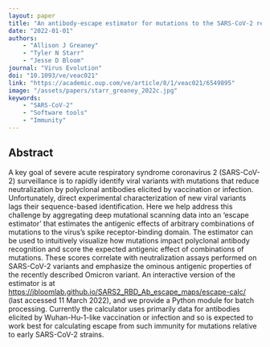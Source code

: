 ```yaml
---
layout: paper
title: "An antibody-escape estimator for mutations to the SARS-CoV-2 receptor-binding domain"
date: "2022-01-01"
authors: 
    - "Allison J Greaney"
    - "Tyler N Starr"
    - "Jesse D Bloom"
journal: "Virus Evolution"
doi: "10.1093/ve/veac021"
link: "https://academic.oup.com/ve/article/8/1/veac021/6549895"
image: "/assets/papers/starr_greaney_2022c.jpg"
keywords:
    - "SARS-CoV-2"
    - "Software tools"
    - "Immunity"
---
```


## Abstract

A key goal of severe acute respiratory syndrome coronavirus 2 (SARS-CoV-2) surveillance is to rapidly identify viral variants with mutations that reduce neutralization by polyclonal antibodies elicited by vaccination or infection. Unfortunately, direct experimental characterization of new viral variants lags their sequence-based identification. Here we help address this challenge by aggregating deep mutational scanning data into an ‘escape estimator’ that estimates the antigenic effects of arbitrary combinations of mutations to the virus’s spike receptor-binding domain. The estimator can be used to intuitively visualize how mutations impact polyclonal antibody recognition and score the expected antigenic effect of combinations of mutations. These scores correlate with neutralization assays performed on SARS-CoV-2 variants and emphasize the ominous antigenic properties of the recently described Omicron variant. An interactive version of the estimator is at https://jbloomlab.github.io/SARS2_RBD_Ab_escape_maps/escape-calc/ (last accessed 11 March 2022), and we provide a Python module for batch processing. Currently the calculator uses primarily data for antibodies elicited by Wuhan-Hu-1-like vaccination or infection and so is expected to work best for calculating escape from such immunity for mutations relative to early SARS-CoV-2 strains.
